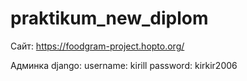 # praktikum_new_diplom

Сайт: https://foodgram-project.hopto.org/

Админка django:
    username: kirill
    password: kirkir2006

